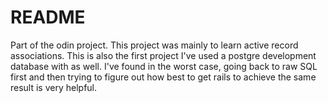 # README

Part of the odin project. This project was mainly to learn active record associations. This is also the first project I've used a postgre development database with as well. I've found in the worst case, going back to raw SQL first and then trying to figure out how best to get rails to achieve the same result is very helpful.